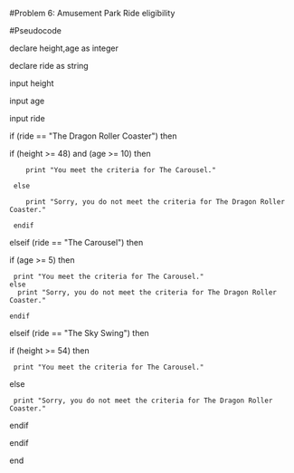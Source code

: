 #Problem 6: Amusement Park Ride eligibility 

#Pseudocode

declare height,age as integer 

declare ride as string 

input height 

input age

input ride

if (ride == "The Dragon Roller Coaster") then
   
   if (height >= 48) and (age >= 10) then
     
        print "You meet the criteria for The Carousel."
   
     else 
   
        print "Sorry, you do not meet the criteria for The Dragon Roller Coaster."
   
     endif

elseif (ride == "The Carousel") then
   
   if (age >= 5) then
     
     print "You meet the criteria for The Carousel."
    else 
      print "Sorry, you do not meet the criteria for The Dragon Roller Coaster."
    
    endif

elseif (ride == "The Sky Swing") then
   
   if (height >= 54) then
     
     print "You meet the criteria for The Carousel."
   
   else
     
     print "Sorry, you do not meet the criteria for The Dragon Roller Coaster."
   
   endif

endif

end

